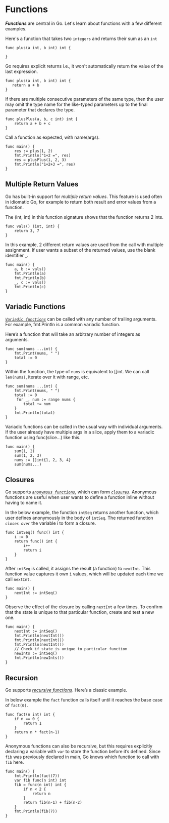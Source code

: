 # Functions

**_Functions_** are central in Go. Let's learn about functions with a few different examples.

Here's a function that takes two `integers` and returns their sum as an `int`
 ```
 func plus(a int, b int) int {

 }
 ```

 Go requires explicit returns i.e., it won't automatically return the value of the last expression.
 ```
func plus(a int, b int) int {
    return a + b
}
 ```

 If there are multiple consecutive parameters of the same type, then the user may omit the type name for the like-typed parameters up to the final parameter that declares the type.
```
func plusPlus(a, b, c int) int {
    return a + b + c
}
```
Call a function as expected, with name(args).
```
func main() {
    res := plus(1, 2)
    fmt.Println("1+2 =", res)
    res = plusPlus(1, 2, 3)
    fmt.Println("1+2+3 =", res)
}
```

## Multiple Return Values

Go has built-in support for _multiple return values_. This feature is used often in idiomatic Go, for example to return both result and error values from a function.

The (int, int) in this function signature shows that the function returns 2 ints.
```
func vals() (int, int) {
    return 3, 7
}
```

In this example, 2 different return values are used from the call with multiple assignment. If user wants a subset of the returned values, use the blank identifier _.
```
func main() {
    a, b := vals()
    fmt.Println(a)
    fmt.Println(b)
    _, c := vals()
    fmt.Println(c)
}
```

## Variadic Functions


<ins>_`Variadic functions`_</ins> can be called with any number of trailing arguments. For example, fmt.Println is a common variadic function.

Here’s a function that will take an arbitrary number of integers as arguments.

```
func sum(nums ...int) {
    fmt.Print(nums, " ")
    total := 0
}
```

Within the function, the type of `nums` is equivalent to []int. We can call `len(nums)`, iterate over it with range, etc.
```
func sum(nums ...int) {
    fmt.Print(nums, " ")
    total := 0
     for _, num := range nums {
        total += num
    }
    fmt.Println(total)
}
```

Variadic functions can be called in the usual way with individual arguments. If the user already have multiple args in a slice, apply them to a variadic function using func(slice...) like this.
```
func main() {
    sum(1, 2)
    sum(1, 2, 3)
    nums := []int{1, 2, 3, 4}
    sum(nums...)
```

## Closures

Go supports <ins>_`anonymous functions`_</ins>, which can form <ins>_`closures`_</ins>. Anonymous functions are useful when user wants to define a function inline without having to name it.

In the below example, the function `intSeq` returns another function, which user defines anonymously in the body of `intSeq`. The returned function _`closes over`_  the variable i to form a closure.
```
func intSeq() func() int {
    i := 0
    return func() int {
        i++
        return i
    }
}
```

After `intSeq` is called, it assigns the result (a function) to `nextInt`.
This function value captures it own `i` values, which will be updated each time we call `nextInt`.
```
func main() {
    nextInt := intSeq()
}
```
Observe the effect of the closure by calling `nextInt` a few times. To confirm that the state is unique to that particular function, create and test a new one.
```
func main() {
    nextInt := intSeq()
    fmt.Println(nextInt())
    fmt.Println(nextInt())
    fmt.Println(nextInt())
    // Check if state is unique to particular function
    newInts := intSeq()
    fmt.Println(newInts())
}
```

## Recursion


Go supports <ins>_recursive functions_</ins>. Here’s a classic example.

In below example the `fact` function calls itself until it reaches the base case of `fact(0)`.
```
func fact(n int) int {
    if n == 0 {
        return 1
    }
    return n * fact(n-1)
}
```

Anonymous functions can also be recursive, but this requires explicitly declaring a variable with `var` to store the function before it’s defined. Since `fib` was previously declared in main, Go knows which function to call with `fib` here.
```
func main() {
    fmt.Println(fact(7))
    var fib func(n int) int
    fib = func(n int) int {
        if n < 2 {
            return n
        }
        return fib(n-1) + fib(n-2)
    }
    fmt.Println(fib(7))
}
```
